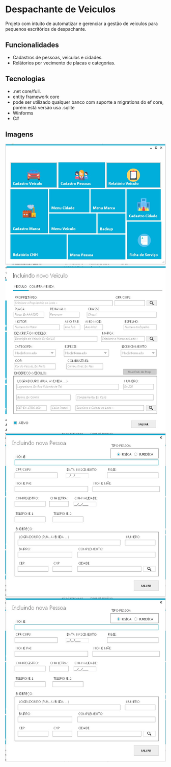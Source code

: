 # Despachante de Veiculos
Projeto com intuito de automatizar e gerenciar a gestão de veiculos para pequenos escritórios de despachante.

## Funcionalidades
- Cadastros de pessoas, veiculos e cidades.
- Relátorios por vecimento de placas e categorias.

## Tecnologias
- .net core/full.
- entity framework core
- pode ser utilizado qualquer banco com suporte a migrations do ef core, porém está versão usa .sqlite
- Winforms
- C#

## Imagens
![Menu Principal](/imgs/menu.jpg "Menu Principal")
![Cadastro de Veiculo"](/imgs/novo_veiculo.jpg "Cadastro de Veiculo")
![Cadastro de Pessoa"](/imgs/nova_pessoa.jpg "Cadastro de Pessoa")
![Menu de Pessoa"](/imgs/nova_pessoa.jpg "Menu de Pessoa")


